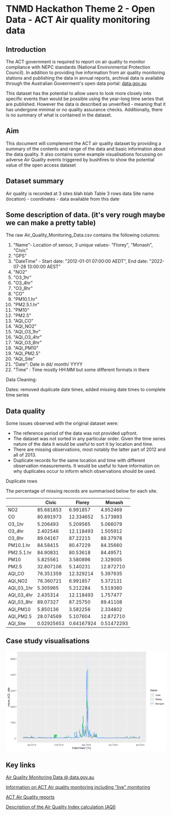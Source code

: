 # TNMD Hackathon Theme 2 - Open Data - ACT Air quality monitoring data

## Introduction

The ACT government is required to report on air quality to monitor compliance with NEPC standards (National Environmental Protection Council). In addition to providing live information from air quality monitoring stations and publishing the data in annual reports, archival data is available through the Australian Govenrment's open data portal: [data.gov.au](https://data.gov.au/dataset/ds-act-https%3A%2F%2Fwww.data.act.gov.au%2Fapi%2Fviews%2F94a5-zqnn/details?q)

This dataset has the potential to allow users to look more closely into specific events than would be possible using the year-long time series that are published. However the data is described as unverified - meaning that it has undergone minimal or no quality assurance checks. Additionally, there is no summary of what is contained in the dataset.

## Aim

This document will complement the ACT air quality dataset by providing a summary of the contents and range of the data and basic information about the data quality. It also contains some example visualisations focussing on adverse Air Quality events triggered by bushfires to show the potential value of the open access dataset

## Dataset summary

Air quality is recorded at 3 sites blah blah Table 3 rows data Site name (location) - coordinates - data available from this date

## Some description of data. (it's very rough maybe we can make a pretty table)

The raw Air_Quality_Monitoring_Data.csv contains the following columns:

1)  "Name"- Location of sensor, 3 unique values- "Florey", "Monash", "Civic"
2)  "GPS"
3)  "DateTime" - Start date: "2012-01-01 07:00:00 AEDT", End date: "2022-07-28 13:00:00 AEST"
4)  "NO2"
5)  "O3_1hr"
6)  "O3_4hr"
7)  "O3_8hr"
8)  "CO"
9)  "PM10.1.hr"
10) "PM2.5.1.hr"
11) "PM10"
12) "PM2.5"
13) "AQI_CO"
14) "AQI_NO2"
15) "AQI_O3_1hr"
16) "AQI_O3_4hr"
17) "AQI_O3_8hr"
18) "AQI_PM10"
19) "AQI_PM2.5"
20) "AQI_Site"
21) "Date": Date in dd/ month/ YYYY
22) "Time" : Time mostly HH:MM but some different formats in there

Data Cleaning:

Dates: removed duplicate date times, added missing date times to complete time series

## Data quality

Some issues observed with the original dataset were:

-   The reference period of the data was not provided upfront.
-   The dataset was not sorted in any particular order. Given the time series nature of the data it would be useful to sort it by location and time.
-   There are missing observations, most notably the latter part of 2012 and all of 2013.
-   Duplicate records for the same location and time with different observation measurements. It would be useful to have information on why duplicates occur to inform which observations should be used.

Duplicate rows

The percentage of missing records are summarised below for each site.

|            | Civic      | Florey     | Monash     |
|------------|------------|------------|------------|
| NO2        | 85.681853  | 6.991857   | 4.952469   |
| CO         | 80.891973  | 12.334652  | 5.173893   |
| O3_1hr     | 5.206493   | 5.209565   | 5.066079   |
| O3_4hr     | 2.402546   | 12.118493  | 1.505912   |
| O3_8hr     | 89.04167   | 87.22215   | 89.37978   |
| PM10.1.hr  | 84.58415   | 80.47229   | 84.35660   |
| PM2.5.1.hr | 84.90831   | 80.53618   | 84.49571   |
| PM10       | 5.825561   | 3.580896   | 2.329005   |
| PM2.5      | 32.807106  | 5.140231   | 12.872710  |
| AQI_CO     | 76.351359  | 12.329214  | 5.397635   |
| AQI_NO2    | 76.360721  | 6.991857   | 5.372131   |
| AQI_03_1hr | 5.305965   | 5.212284   | 5.519360   |
| AQI_03_4hr | 2.435314   | 12.118493  | 1.757477   |
| AQI_03_8hr | 89.07327   | 87.25750   | 89.41108   |
| AQI_PM10   | 5.850136   | 3.582256   | 2.334802   |
| AQI_PM2.5  | 28.074569  | 5.107604   | 12.872710  |
| AQI_Site   | 0.02925653 | 0.64167924 | 0.51472293 |

## Case study visualisations

![](img/bushfire_Jan2020.png)

## Key links

[Air Quality Monitoring Data \@ data.gov.au](https://data.gov.au/dataset/ds-act-https%3A%2F%2Fwww.data.act.gov.au%2Fapi%2Fviews%2F94a5-zqnn/details?q)

[Information on ACT Air quality monitoring including "live" monitoring](https://www.health.act.gov.au/about-our-health-system/population-health/environmental-monitoring/monitoring-and-regulating-air)

[ACT Air Quality reports](https://www.accesscanberra.act.gov.au/s/article/air-pollution-tab-related-resources)

[Description of the Air Quality Index calculation (AQI)](https://www.health.act.gov.au/about-our-health-system/population-health/environmental-monitoring/air-quality/measuring-air)

